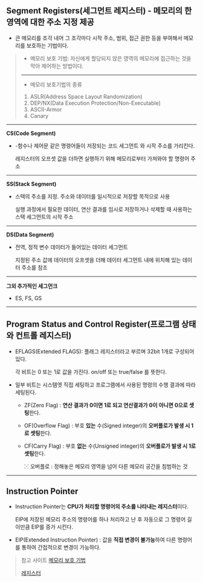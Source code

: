 ## Segment Registers(세그먼트 레지스터) - 메모리의 한 영역에 대한 주소 지정 제공

 - 큰 메모리를 조각 내어 그 조각마다 시작 주소, 범위, 접근 권한 등을 부여해서 메모리를 보호하는 기법이다.

 

> - 메모리 보호 기법: 자신에게 할당되지 않은 영역의 메모리에 접근하는 것을 막아 제어하는 방법이다.
> ---
> - 메모리 보호기법의 종류
>
> 1. ASLR(Address Space Layout Randomization)
> 2. DEP/NX(Data Execution Protection/Non-Executable)
> 3. ASCII-Armor
> 4. Canary


---
**CS(Code Segment)**

 - -함수나 제어문 같은 명령어들이 저장되는 코드 세그먼트 와 시작 주소를 가리킨다.
   
   레지스터의 오프셋 값을 더하면 실행하기 위해 메모리로부터 가져와야 할 명령어 주소

---
**SS(Stack Segment)**

 - 스택의 주소를 지정. 주소와 데이터를 일시적으로 저장할 목적으로 사용
   
   실행 과정에서 필요한 데이터, 연산 결과를 임시로 저장하거나 삭제할 때 사용하는 스택 세그먼트의 시작 주소

---
**DS(Data Segment)**

 - 전역, 정적 변수 데이터가 들어있는 데이터 세그먼트
   
   지정된 주소 값에 데이터의 오프셋을 더해 데이터 세그먼트 내에 위치해 있는 데이터 주소를 참조

---

**그외 추가적인 세그먼크**

- ES, FS, GS



---



## Program Status and Control Register(프로그램 상태와 컨트롤 레지스터)

- EFLAGS(Extended FLAGS): 플래그 레지스터라고 부르며 32bit 1개로 구성되어있다.

  각 비트는 0 또는 1로 값을 가진다. on/off  또는 true/false 를 뜻한다.

- 일부 비트는 시스템엣 직접 세팅하고 프로그램에서 사용된 명령의 수행 결과에 따라 세팅된다.

  - ZF(Zero Flag) : **연산 결과가 0이면 1로 되고 연산결과가 0이 아니면 0으로 셋팅**한다.

  - OF(Overflow Flag) : 부호 **있는** 수(Signed integer)의 **오버플로가 발생 시 1로 셋팅**한다.

  - CF(Carry Flag) : 부호 **없는** 수(Unsigned integer)의 **오버플로가 발생 시 1로 셋팅**한다.

    ⁙ 오버플로 : 정해놓은 메모리 영역을 넘어 다른 메모리 공간을 침범하는 것



----



## Instruction Pointer

- Instruction Pointer는 **CPU가 처리할 명령어의 주소를 나타내는 레지스터**이다.

  EIP에 저장된 메모리 주소의 명령어를 하나 처리하고 난 후 자동으로 그 명령어 길이만큼 EIP를 증가 시킨다.

- EIP(Extended Instruction Pointer) : 값을 **직접 변경이 불가능**하여 다른 명령어를 통하여 간접적으로 변경이 가능하다.




> 참고 사이트
> [메모리 보호 기법](https://horizon-pen.tistory.com/5)
>
> [레지스터](https://blog.naver.com/hungjaksm/40201226244)